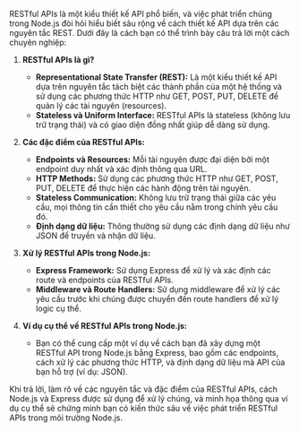 RESTful APIs là một kiểu thiết kế API phổ biến, và việc phát triển chúng trong Node.js đòi hỏi hiểu biết sâu rộng về cách thiết kế API dựa trên các nguyên tắc REST. Dưới đây là cách bạn có thể trình bày câu trả lời một cách chuyên nghiệp:

1. **RESTful APIs là gì?**

   - **Representational State Transfer (REST):** Là một kiểu thiết kế API dựa trên nguyên tắc tách biệt các thành phần của một hệ thống và sử dụng các phương thức HTTP như GET, POST, PUT, DELETE để quản lý các tài nguyên (resources).
   - **Stateless và Uniform Interface:** RESTful APIs là stateless (không lưu trữ trạng thái) và có giao diện đồng nhất giúp dễ dàng sử dụng.

2. **Các đặc điểm của RESTful APIs:**

   - **Endpoints và Resources:** Mỗi tài nguyên được đại diện bởi một endpoint duy nhất và xác định thông qua URL.
   - **HTTP Methods:** Sử dụng các phương thức HTTP như GET, POST, PUT, DELETE để thực hiện các hành động trên tài nguyên.
   - **Stateless Communication:** Không lưu trữ trạng thái giữa các yêu cầu, mọi thông tin cần thiết cho yêu cầu nằm trong chính yêu cầu đó.
   - **Định dạng dữ liệu:** Thông thường sử dụng các định dạng dữ liệu như JSON để truyền và nhận dữ liệu.

3. **Xử lý RESTful APIs trong Node.js:**

   - **Express Framework:** Sử dụng Express để xử lý và xác định các route và endpoints của RESTful APIs.
   - **Middleware và Route Handlers:** Sử dụng middleware để xử lý các yêu cầu trước khi chúng được chuyển đến route handlers để xử lý logic cụ thể.

4. **Ví dụ cụ thể về RESTful APIs trong Node.js:**
   - Bạn có thể cung cấp một ví dụ về cách bạn đã xây dựng một RESTful API trong Node.js bằng Express, bao gồm các endpoints, cách xử lý các phương thức HTTP, và định dạng dữ liệu mà API của bạn hỗ trợ (ví dụ: JSON).

Khi trả lời, làm rõ về các nguyên tắc và đặc điểm của RESTful APIs, cách Node.js và Express được sử dụng để xử lý chúng, và minh họa thông qua ví dụ cụ thể sẽ chứng minh bạn có kiến thức sâu về việc phát triển RESTful APIs trong môi trường Node.js.
